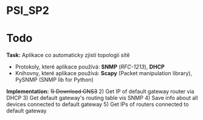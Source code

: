 # PSI_SP2
 
# Todo
**Task:** Aplikace co automaticky zjistí topologii sítě
* Protokoly, které aplikace používá: **SNMP** (_RFC-1213_), **DHCP**
* Knihovny, které aplikace používá: **Scapy** (Packet manipulation library), PySNMP (SNMP lib for Python)

**Implementation:**
~~1) Download GNS3~~
2) Get IP of default gateway router via DHCP
3) Get default gateway's routing table vis SNMP
4) Save info about all devices connected to default gateway
5) Get IPs of routers connected to default gateway

